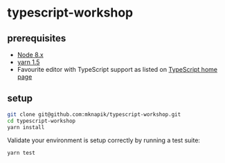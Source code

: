 # typescript-workshop

## prerequisites

* [Node 8.x](https://nodejs.org/en/download/)
* [yarn 1.5](https://yarnpkg.com/lang/en/docs/install/)
* Favourite editor with TypeScript support as listed on [TypeScript home page](http://www.typescriptlang.org)

## setup

```bash
git clone git@github.com:mknapik/typescript-workshop.git
cd typescript-workshop
yarn install
```

Validate your environment is setup correctly by running a test suite:

```bash
yarn test
```
